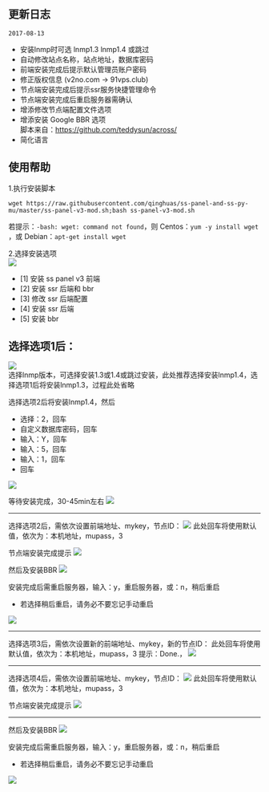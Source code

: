 更新日志
---
`2017-08-13` 
- 安装lnmp时可选 lnmp1.3 lnmp1.4 或跳过
- 自动修改站点名称，站点地址，数据库密码
- 前端安装完成后提示默认管理员账户密码
- 修正版权信息 (v2no.com -> 91vps.club)
- 节点端安装完成后提示ssr服务快捷管理命令
- 节点端安装完成后重启服务器需确认
- 增添修改节点端配置文件选项
- 增添安装 Google BBR 选项  
脚本来自：https://github.com/teddysun/across/
- 简化语言

使用帮助
---
1.执行安装脚本
```
wget https://raw.githubusercontent.com/qinghuas/ss-panel-and-ss-py-mu/master/ss-panel-v3-mod.sh;bash ss-panel-v3-mod.sh
```
若提示：`-bash: wget: command not found`，则
Centos：`yum -y install wget `，或
Debian：`apt-get install wget`

2.选择安装选项  
![](https://file.52ll.win/Github/sspanel/pic/install.png)  
- [1] 安装 ss panel v3 前端
- [2] 安装 ssr 后端和 bbr
- [3] 修改 ssr 后端配置
- [4] 安装 ssr 后端
- [5] 安装 bbr

选择选项1后：
---
![](https://file.52ll.win/Github/sspanel/pic/lnmp_info.png)  
选择lnmp版本，可选择安装1.3或1.4或跳过安装，此处推荐选择安装lnmp1.4，选择选项1后将安装lnmp1.3，过程此处省略

选择选项2后将安装lnmp1.4，然后
- 选择：2，回车
- 自定义数据库密码，回车
- 输入：Y，回车
- 输入：5，回车
- 输入：1，回车
- 回车

![](https://file.52ll.win/Github/sspanel/pic/lnmp_setting.png)

等待安装完成，30-45min左右
![](https://file.52ll.win/Github/sspanel/pic/install_ok.png)

---
选择选项2后，需依次设置前端地址、mykey，节点ID：
![](https://file.52ll.win/Github/sspanel/pic/install_2.png)
此处回车将使用默认值，依次为：本机地址，mupass，3

节点端安装完成提示
![](https://file.52ll.win/Github/sspanel/pic/ss_node_ok.png)

然后及安装BBR
![](https://file.52ll.win/Github/sspanel/pic/install_bbr.png)

安装完成后需重启服务器，输入：y，重启服务器，或：n，稍后重启
- 若选择稍后重启，请务必不要忘记手动重启

![](https://file.52ll.win/Github/sspanel/pic/install_bbr_info.png)

---
选择选项3后，需依次设置新的前端地址、mykey，新的节点ID：
此处回车将使用默认值，依次为：本机地址，mupass，3
提示：Done.，
![](https://file.52ll.win/Github/sspanel/pic/edit_node_info.png)

---
选择选项4后，需依次设置前端地址、mykey，节点ID：
![](https://file.52ll.win/Github/sspanel/pic/install_2.png)
此处回车将使用默认值，依次为：本机地址，mupass，3

节点端安装完成提示
![](https://file.52ll.win/Github/sspanel/pic/ss_node_ok.png)

---
然后及安装BBR
![](https://file.52ll.win/Github/sspanel/pic/install_bbr.png)

安装完成后需重启服务器，输入：y，重启服务器，或：n，稍后重启
- 若选择稍后重启，请务必不要忘记手动重启

![](https://file.52ll.win/Github/sspanel/pic/install_bbr_info.png)


